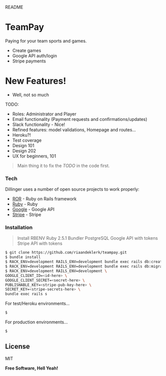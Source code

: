 README

# TeamPay


Paying for your team sports and games.

  - Create games
  - Google API auth/login
  - Stripe payments

# New Features!

  - Well, not so much


TODO:
  - Roles: Administrator and Player
  - Email functionality (Payment requests and confirmations/updates)
  - Slack functionality - Nice!
  - Refined features: model validations, Homepage and routes...
  - Heroku?!
  - Test coverage
  - Design 101
  - Design 202
  - UX for beginners, 101

> Main thing it to fix the *TODO* in the code first.


### Tech

Dillinger uses a number of open source projects to work properly:

* [ROR] - Ruby on Rails framework
* [Ruby] - Ruby
* [Google] - Google API
* [Stripe] - Stripe

### Installation

> Install RBENV
> Ruby 2.5.1
> Bundler
> PostgreSQL
> Google API with tokens
> Stripe API with tokens

```sh
$ git clone https://github.com/riaandeklerk/teampay.git
$ bundle install
$ RACK_ENV=development RAILS_ENV=development bundle exec rails db:create
$ RACK_ENV=development RAILS_ENV=development bundle exec rails db:migrate
$ RACK_ENV=development RAILS_ENV=development \
GOOGLE_CLIENT_ID=<id-here> \
GOOGLE_CLIENT_SECRET=<secret-here> \
PUBLISHABLE_KEY=<stripe-pub-key-here> \
SECRET_KEY=<stripe-secrets-here> \
bundle exec rails s
```

For test/Heroku environments...

```sh
$ 
```

For production environments...

```sh
$ 
```

License
----

MIT


**Free Software, Hell Yeah!**

[//]: # (These are reference links used in the body of this note and get stripped out when the markdown processor does its job. There is no need to format nicely because it shouldn't be seen. Thanks SO - http://stackoverflow.com/questions/4823468/store-comments-in-markdown-syntax)


   [ruby]: https://www.ruby-lang.org/en/
   [ror]: https://rubyonrails.org/
   [google]: https://console.developers.google.com/
   [stripe]: https://stripe.com/nz
